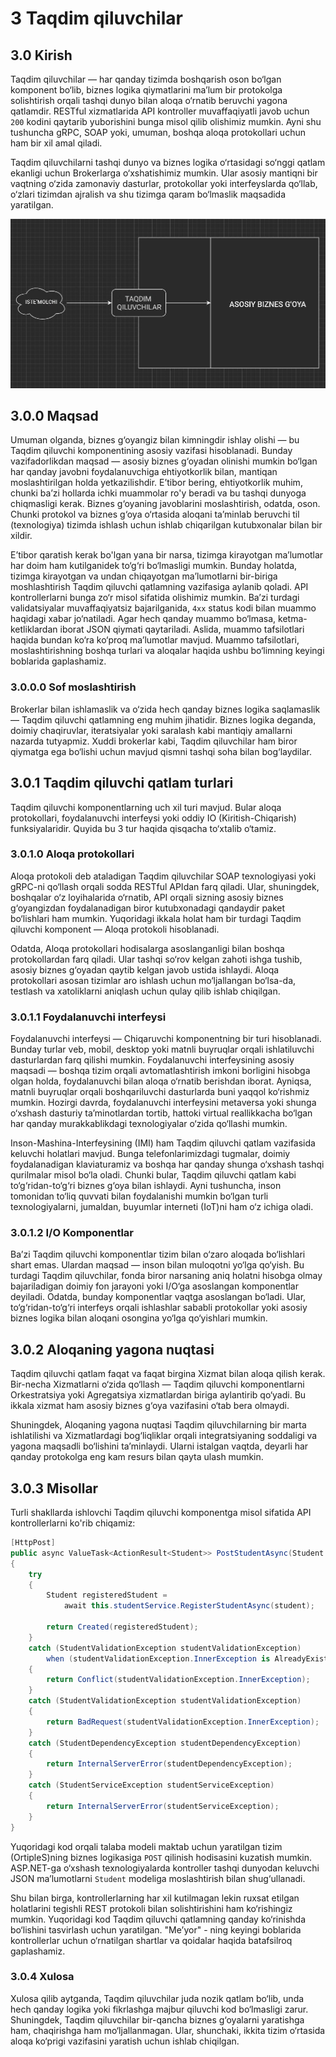 # 3 Taqdim qiluvchilar

## 3.0 Kirish

Taqdim qiluvchilar — har qanday tizimda boshqarish oson bo‘lgan komponent bo‘lib, biznes logika qiymatlarini ma’lum bir protokolga solishtirish orqali tashqi dunyo bilan aloqa o‘rnatib beruvchi yagona qatlamdir. RESTful xizmatlarida API kontroller muvaffaqiyatli javob uchun `200` kodini qaytarib yuborishini bunga misol qilib olishimiz mumkin. Ayni shu tushuncha gRPC, SOAP yoki, umuman, boshqa aloqa protokollari uchun ham bir xil amal qiladi.

Taqdim qiluvchilarni tashqi dunyo va biznes logika o‘rtasidagi so‘nggi qatlam ekanligi uchun Brokerlarga o‘xshatishimiz mumkin. Ular asosiy mantiqni bir vaqtning o‘zida zamonaviy dasturlar, protokollar yoki interfeyslarda qo‘llab, o‘zlari tizimdan ajralish va shu tizimga qaram bo‘lmaslik maqsadida yaratilgan.

![alt text](Resurslar/Taqdim%20qiluvchilar.jpg "Taqdim qiluvchilar")

## 3.0.0 Maqsad

Umuman olganda, biznes g‘oyangiz bilan kimningdir ishlay olishi — bu Taqdim qiluvchi komponentining asosiy vazifasi hisoblanadi. Bunday vazifadorlikdan maqsad — asosiy biznes g‘oyadan olinishi mumkin bo‘lgan har qanday javobni foydalanuvchiga ehtiyotkorlik bilan, mantiqan moslashtirilgan holda yetkazilishdir. E’tibor bering, ehtiyotkorlik muhim, chunki ba’zi hollarda ichki muammolar ro'y beradi va bu tashqi dunyoga chiqmasligi kerak. Biznes g‘oyaning javoblarini moslashtirish, odatda, oson. Chunki protokol va biznes g‘oya o‘rtasida aloqani ta’minlab beruvchi til (texnologiya) tizimda ishlash uchun ishlab chiqarilgan kutubxonalar bilan bir xildir.

E’tibor qaratish kerak bo'lgan yana bir narsa, tizimga kirayotgan ma’lumotlar har doim ham kutilganidek to‘g‘ri bo‘lmasligi mumkin. Bunday holatda, tizimga kirayotgan va undan chiqayotgan ma’lumotlarni bir-biriga moshlashtirish Taqdim qiluvchi qatlamning vazifasiga aylanib qoladi. API kontrollerlarni bunga zo‘r misol sifatida olishimiz mumkin. Ba’zi turdagi validatsiyalar muvaffaqiyatsiz bajarilganida, `4xx` status kodi bilan muammo haqidagi xabar jo‘natiladi. Agar hech qanday muammo bo‘lmasa, ketma-ketliklardan iborat JSON qiymati qaytariladi. Aslida, muammo tafsilotlari haqida bundan ko‘ra ko‘proq ma’lumotlar mavjud. Muammo tafsilotlari, moslashtirishning boshqa turlari va aloqalar haqida ushbu bo‘limning keyingi boblarida gaplashamiz.

### 3.0.0.0 Sof moslashtirish

Brokerlar bilan ishlamaslik va o‘zida hech qanday biznes logika saqlamaslik — Taqdim qiluvchi qatlamning eng muhim jihatidir. Biznes logika deganda, doimiy chaqiruvlar, iteratsiyalar yoki saralash kabi mantiqiy amallarni nazarda tutyapmiz. Xuddi brokerlar kabi, Taqdim qiluvchilar ham biror qiymatga ega bo‘lishi uchun mavjud qismni tashqi soha bilan bog‘laydilar.

## 3.0.1 Taqdim qiluvchi qatlam turlari

Taqdim qiluvchi komponentlarning uch xil turi mavjud. Bular aloqa protokollari, foydalanuvchi interfeysi yoki oddiy IO (Kiritish-Chiqarish) funksiyalaridir. Quyida bu 3 tur haqida qisqacha to‘xtalib o‘tamiz.

### 3.0.1.0 Aloqa protokollari

Aloqa protokoli deb ataladigan Taqdim qiluvchilar SOAP texnologiyasi yoki gRPC-ni qo‘llash orqali sodda RESTful APIdan farq qiladi. Ular, shuningdek, boshqalar o‘z loyihalarida o‘rnatib, API orqali sizning asosiy biznes g‘oyangizdan foydalanadigan biror kutubxonadagi qandaydir paket bo‘lishlari ham mumkin. Yuqoridagi ikkala holat ham bir turdagi Taqdim qiluvchi komponent — Aloqa protokoli hisoblanadi. 

Odatda, Aloqa protokollari hodisalarga asoslanganligi bilan boshqa protokollardan farq qiladi. Ular tashqi so‘rov kelgan zahoti ishga tushib, asosiy biznes g‘oyadan qaytib kelgan javob ustida ishlaydi. Aloqa protokollari asosan tizimlar aro ishlash uchun mo‘ljallangan bo‘lsa-da, testlash va xatoliklarni aniqlash uchun qulay qilib ishlab chiqilgan.

### 3.0.1.1 Foydalanuvchi interfeysi

Foydalanuvchi interfeysi — Chiqaruvchi komponentning bir turi hisoblanadi. Bunday turlar veb, mobil, desktop yoki matnli buyruqlar orqali ishlatiluvchi dasturlardan farq qilishi mumkin. Foydalanuvchi interfeysining asosiy maqsadi — boshqa tizim orqali avtomatlashtirish imkoni borligini hisobga olgan holda, foydalanuvchi bilan aloqa o‘rnatib berishdan iborat. Ayniqsa, matnli buyruqlar orqali boshqariluvchi dasturlarda buni yaqqol ko‘rishmiz mumkin. Hozirgi davrda, foydalanuvchi interfeysini metaversa yoki shunga o‘xshash dasturiy ta’minotlardan tortib, hattoki virtual reallikkacha bo‘lgan har qanday murakkablikdagi texnologiyalar o‘zida qo‘llashi mumkin.

Inson-Mashina-Interfeysining (IMI) ham Taqdim qiluvchi qatlam vazifasida keluvchi holatlari mavjud. Bunga telefonlarimizdagi tugmalar, doimiy foydalanadigan klaviaturamiz va boshqa har qanday shunga o‘xshash tashqi qurilmalar misol bo‘la oladi. Chunki bular, Taqdim qiluvchi qatlam kabi to‘g‘ridan-to‘g‘ri biznes g‘oya bilan ishlaydi. Ayni tushuncha, inson tomonidan to‘liq quvvati bilan foydalanishi mumkin bo‘lgan turli texnologiyalarni, jumaldan, buyumlar interneti (IoT)ni ham o‘z ichiga oladi.

### 3.0.1.2 I/O Komponentlar

Ba’zi Taqdim qiluvchi komponentlar tizim bilan o‘zaro aloqada bo‘lishlari shart emas. Ulardan maqsad — inson bilan muloqotni yo‘lga qo‘yish. Bu turdagi Taqdim qiluvchilar, fonda biror narsaning aniq holatni hisobga olmay bajariladigan doimiy fon jarayoni yoki I/O‘ga asoslangan komponentlar deyiladi. Odatda, bunday komponentlar vaqtga asoslangan bo‘ladi. Ular, to‘g‘ridan-to‘g‘ri interfeys orqali ishlashlar sababli protokollar yoki asosiy biznes logika bilan aloqani osongina yo‘lga qo‘yishlari mumkin.

## 3.0.2 Aloqaning yagona nuqtasi

Taqdim qiluvchi qatlam faqat va faqat birgina Xizmat bilan aloqa qilish kerak. Bir-necha Xizmatlarni o‘zida qo‘llash — Taqdim qiluvchi komponentlarni Orkestratsiya yoki Agregatsiya xizmatlardan biriga aylantirib qo‘yadi. Bu ikkala xizmat ham asosiy biznes g‘oya vazifasini o‘tab bera olmaydi.

Shuningdek, Aloqaning yagona nuqtasi Taqdim qiluvchilarning bir marta ishlatilishi va Xizmatlardagi bog‘liqliklar orqali integratsiyaning soddaligi va yagona maqsadli bo‘lishini ta’minlaydi. Ularni istalgan vaqtda, deyarli har qanday protokolga eng kam resurs bilan qayta ulash mumkin.

## 3.0.3 Misollar

Turli shakllarda ishlovchi Taqdim qiluvchi komponentga misol sifatida API kontrollerlarni ko'rib chiqamiz:

```csharp
[HttpPost]
public async ValueTask<ActionResult<Student>> PostStudentAsync(Student student)
{
    try
    {
        Student registeredStudent =
            await this.studentService.RegisterStudentAsync(student);

        return Created(registeredStudent);
    }
    catch (StudentValidationException studentValidationException)
        when (studentValidationException.InnerException is AlreadyExistsStudentException)
    {
        return Conflict(studentValidationException.InnerException);
    }
    catch (StudentValidationException studentValidationException)
    {
        return BadRequest(studentValidationException.InnerException);
    }
    catch (StudentDependencyException studentDependencyException)
    {
        return InternalServerError(studentDependencyException);
    }
    catch (StudentServiceException studentServiceException)
    {
        return InternalServerError(studentServiceException);
    }
}
```

Yuqoridagi kod orqali talaba modeli maktab uchun yaratilgan tizim (OrtipleS)ning biznes logikasiga `POST` qilinish hodisasini kuzatish mumkin. ASP.NET-ga o‘xshash texnologiyalarda kontroller tashqi dunyodan keluvchi JSON ma’lumotlarni `Student` modeliga moslashtirish bilan shug‘ullanadi.

Shu bilan birga, kontrollerlarning har xil kutilmagan lekin ruxsat etilgan holatlarini tegishli REST protokoli bilan solishtirishini ham ko‘rishingiz mumkin. Yuqoridagi kod Taqdim qiluvchi qatlamning qanday ko‘rinishda bo‘lishini tasvirlash uchun yaratilgan. "Me’yor" - ning keyingi boblarida kontrollerlar uchun o‘rnatilgan shartlar va qoidalar haqida batafsilroq gaplashamiz.

### 3.0.4 Xulosa

Xulosa qilib aytganda, Taqdim qiluvchilar juda nozik qatlam bo‘lib, unda hech qanday logika yoki fikrlashga majbur qiluvchi kod bo‘lmasligi zarur. Shuningdek, Taqdim qiluvchilar bir-qancha biznes g‘oyalarni yaratishga ham, chaqirishga ham mo‘ljallanmagan. Ular, shunchaki, ikkita tizim o‘rtasida aloqa ko‘prigi vazifasini yaratish uchun ishlab chiqilgan.